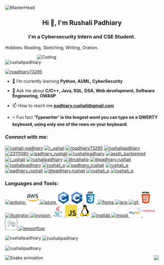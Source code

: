 ![MasterHead](https://i.pinimg.com/originals/35/f5/91/35f5911b6761ecd292e0ee9b8596b69f.gif)
<h2 align="center"><p>Hi 👋, I'm Rushali Padhiary</p></h2>
<h3 align="center"><p>I'm a Cybersecurity Intern and CSE Student.</p></h3>
<p>Hobbies: Reading, Sketching, Writing, Oration.</p>
<img align="right" alt="Coding" width="400" src="https://i.pinimg.com/originals/44/c7/c1/44c7c1f3fbd68b2151c37af5f08198f1.gif">
<p align="left"> <img src="https://komarev.com/ghpvc/?username=rushalipadhiary&label=Profile%20views&color=0e75b6&style=flat" alt="rushalipadhiary" /> </p>

<p align="left"> <a href="https://twitter.com/rpadhiary73295" target="blank"><img src="https://img.shields.io/twitter/follow/rpadhiary73295?logo=twitter&style=for-the-badge" alt="rpadhiary73295" /></a> </p>

- 🌱 I’m currently learning **Python, AI/ML, CyberSecurity**

- 💬 Ask me about **C/C++, Java, SQL, DSA, Web development, Software Engineering, OWASP**

- 📫 How to reach me **padhiary.rushali@gmail.com**

- ⚡ Fun fact **‘Typewriter’ is the longest word you can type on a QWERTY keyboard, using only one of the rows on your keyboard.**

<h3 align="left">Connect with me:</h3>
<p align="left">
<a href="https://codepen.io/rushali-padhiary" target="blank"><img align="center" src="https://raw.githubusercontent.com/rahuldkjain/github-profile-readme-generator/master/src/images/icons/Social/codepen.svg" alt="rushali-padhiary" height="30" width="40" /></a>
<a href="https://dev.to/r_ushali" target="blank"><img align="center" src="https://raw.githubusercontent.com/rahuldkjain/github-profile-readme-generator/master/src/images/icons/Social/devto.svg" alt="r_ushali" height="30" width="40" /></a>
<a href="https://twitter.com/rpadhiary73295" target="blank"><img align="center" src="https://raw.githubusercontent.com/rahuldkjain/github-profile-readme-generator/master/src/images/icons/Social/twitter.svg" alt="rpadhiary73295" height="30" width="40" /></a>
<a href="https://linkedin.com/in/rushalipadhiary" target="blank"><img align="center" src="https://raw.githubusercontent.com/rahuldkjain/github-profile-readme-generator/master/src/images/icons/Social/linked-in-alt.svg" alt="rushalipadhiary" height="30" width="40" /></a>
<a href="https://stackoverflow.com/users/23111080" target="blank"><img align="center" src="https://raw.githubusercontent.com/rahuldkjain/github-profile-readme-generator/master/src/images/icons/Social/stack-overflow.svg" alt="23111080" height="30" width="40" /></a>
<a href="https://codesandbox.com/padhiary_rushali" target="blank"><img align="center" src="https://raw.githubusercontent.com/rahuldkjain/github-profile-readme-generator/master/src/images/icons/Social/codesandbox.svg" alt="padhiary_rushali" height="30" width="40" /></a>
<a href="https://kaggle.com/rushalipadhiary" target="blank"><img align="center" src="https://raw.githubusercontent.com/rahuldkjain/github-profile-readme-generator/master/src/images/icons/Social/kaggle.svg" alt="rushalipadhiary" height="30" width="40" /></a>
<a href="https://instagram.com/aesth_barbiemed" target="blank"><img align="center" src="https://raw.githubusercontent.com/rahuldkjain/github-profile-readme-generator/master/src/images/icons/Social/instagram.svg" alt="aesth_barbiemed" height="30" width="40" /></a>
<a href="https://dribbble.com/r_ushali" target="blank"><img align="center" src="https://raw.githubusercontent.com/rahuldkjain/github-profile-readme-generator/master/src/images/icons/Social/dribbble.svg" alt="r_ushali" height="30" width="40" /></a>
<a href="https://www.behance.net/rushalipadhiary" target="blank"><img align="center" src="https://raw.githubusercontent.com/rahuldkjain/github-profile-readme-generator/master/src/images/icons/Social/behance.svg" alt="rushalipadhiary" height="30" width="40" /></a>
<a href="https://hashnode.com/@rushalip" target="blank"><img align="center" src="https://raw.githubusercontent.com/rahuldkjain/github-profile-readme-generator/master/src/images/icons/Social/hashnode.svg" alt="@rushalip" height="30" width="40" /></a>
<a href="https://medium.com/@padhiary.rushali" target="blank"><img align="center" src="https://raw.githubusercontent.com/rahuldkjain/github-profile-readme-generator/master/src/images/icons/Social/medium.svg" alt="@padhiary.rushali" height="30" width="40" /></a>
<a href="https://www.youtube.com/c/rushalipadhiary" target="blank"><img align="center" src="https://raw.githubusercontent.com/rahuldkjain/github-profile-readme-generator/master/src/images/icons/Social/youtube.svg" alt="rushalipadhiary" height="30" width="40" /></a>
<a href="https://www.codechef.com/users/rushali_p" target="blank"><img align="center" src="https://cdn.jsdelivr.net/npm/simple-icons@3.1.0/icons/codechef.svg" alt="rushali_p" height="30" width="40" /></a>
<a href="https://www.hackerrank.com/padhiary_rushali" target="blank"><img align="center" src="https://raw.githubusercontent.com/rahuldkjain/github-profile-readme-generator/master/src/images/icons/Social/hackerrank.svg" alt="padhiary_rushali" height="30" width="40" /></a>
<a href="https://codeforces.com/profile/rushali_p" target="blank"><img align="center" src="https://raw.githubusercontent.com/rahuldkjain/github-profile-readme-generator/master/src/images/icons/Social/codeforces.svg" alt="rushali_p" height="30" width="40" /></a>
<a href="https://www.leetcode.com/padhiary_rushali" target="blank"><img align="center" src="https://raw.githubusercontent.com/rahuldkjain/github-profile-readme-generator/master/src/images/icons/Social/leet-code.svg" alt="padhiary_rushali" height="30" width="40" /></a>
<a href="https://www.hackerearth.com/@padhiary.rushali" target="blank"><img align="center" src="https://raw.githubusercontent.com/rahuldkjain/github-profile-readme-generator/master/src/images/icons/Social/hackerearth.svg" alt="@padhiary.rushali" height="30" width="40" /></a>
<a href="https://auth.geeksforgeeks.org/user/rushali_p" target="blank"><img align="center" src="https://raw.githubusercontent.com/rahuldkjain/github-profile-readme-generator/master/src/images/icons/Social/geeks-for-geeks.svg" alt="rushali_p" height="30" width="40" /></a>
<a href="https://www.topcoder.com/members/rushali_p" target="blank"><img align="center" src="https://raw.githubusercontent.com/rahuldkjain/github-profile-readme-generator/master/src/images/icons/Social/topcoder.svg" alt="rushali_p" height="30" width="40" /></a>
</p>

<h3 align="left">Languages and Tools:</h3>
<p align="left"> <a href="https://www.arduino.cc/" target="_blank" rel="noreferrer"> <img src="https://cdn.worldvectorlogo.com/logos/arduino-1.svg" alt="arduino" width="40" height="40"/> </a> <a href="https://aws.amazon.com" target="_blank" rel="noreferrer"> <img src="https://raw.githubusercontent.com/devicons/devicon/master/icons/amazonwebservices/amazonwebservices-original-wordmark.svg" alt="aws" width="40" height="40"/> </a> <a href="https://azure.microsoft.com/en-in/" target="_blank" rel="noreferrer"> <img src="https://www.vectorlogo.zone/logos/microsoft_azure/microsoft_azure-icon.svg" alt="azure" width="40" height="40"/> </a> <a href="https://www.cprogramming.com/" target="_blank" rel="noreferrer"> <img src="https://raw.githubusercontent.com/devicons/devicon/master/icons/c/c-original.svg" alt="c" width="40" height="40"/> </a> <a href="https://www.w3schools.com/cpp/" target="_blank" rel="noreferrer"> <img src="https://raw.githubusercontent.com/devicons/devicon/master/icons/cplusplus/cplusplus-original.svg" alt="cplusplus" width="40" height="40"/> </a> <a href="https://www.w3schools.com/css/" target="_blank" rel="noreferrer"> <img src="https://raw.githubusercontent.com/devicons/devicon/master/icons/css3/css3-original-wordmark.svg" alt="css3" width="40" height="40"/> </a> <a href="https://www.figma.com/" target="_blank" rel="noreferrer"> <img src="https://www.vectorlogo.zone/logos/figma/figma-icon.svg" alt="figma" width="40" height="40"/> </a> <a href="https://cloud.google.com" target="_blank" rel="noreferrer"> <img src="https://www.vectorlogo.zone/logos/google_cloud/google_cloud-icon.svg" alt="gcp" width="40" height="40"/> </a> <a href="https://git-scm.com/" target="_blank" rel="noreferrer"> <img src="https://www.vectorlogo.zone/logos/git-scm/git-scm-icon.svg" alt="git" width="40" height="40"/> </a> <a href="https://www.w3.org/html/" target="_blank" rel="noreferrer"> <img src="https://raw.githubusercontent.com/devicons/devicon/master/icons/html5/html5-original-wordmark.svg" alt="html5" width="40" height="40"/> </a> <a href="https://www.adobe.com/in/products/illustrator.html" target="_blank" rel="noreferrer"> <img src="https://www.vectorlogo.zone/logos/adobe_illustrator/adobe_illustrator-icon.svg" alt="illustrator" width="40" height="40"/> </a> <a href="https://www.invisionapp.com/" target="_blank" rel="noreferrer"> <img src="https://www.vectorlogo.zone/logos/invisionapp/invisionapp-icon.svg" alt="invision" width="40" height="40"/> </a> <a href="https://www.java.com" target="_blank" rel="noreferrer"> <img src="https://raw.githubusercontent.com/devicons/devicon/master/icons/java/java-original.svg" alt="java" width="40" height="40"/> </a> <a href="https://developer.mozilla.org/en-US/docs/Web/JavaScript" target="_blank" rel="noreferrer"> <img src="https://raw.githubusercontent.com/devicons/devicon/master/icons/javascript/javascript-original.svg" alt="javascript" width="40" height="40"/> </a> <a href="https://www.linux.org/" target="_blank" rel="noreferrer"> <img src="https://raw.githubusercontent.com/devicons/devicon/master/icons/linux/linux-original.svg" alt="linux" width="40" height="40"/> </a> <a href="https://www.mathworks.com/" target="_blank" rel="noreferrer"> <img src="https://upload.wikimedia.org/wikipedia/commons/2/21/Matlab_Logo.png" alt="matlab" width="40" height="40"/> </a> <a href="https://www.microsoft.com/en-us/sql-server" target="_blank" rel="noreferrer"> <img src="https://www.svgrepo.com/show/303229/microsoft-sql-server-logo.svg" alt="mssql" width="40" height="40"/> </a> <a href="https://www.mysql.com/" target="_blank" rel="noreferrer"> <img src="https://raw.githubusercontent.com/devicons/devicon/master/icons/mysql/mysql-original-wordmark.svg" alt="mysql" width="40" height="40"/> </a> <a href="https://www.oracle.com/" target="_blank" rel="noreferrer"> <img src="https://raw.githubusercontent.com/devicons/devicon/master/icons/oracle/oracle-original.svg" alt="oracle" width="40" height="40"/> </a> <a href="https://www.photoshop.com/en" target="_blank" rel="noreferrer"> <img src="https://raw.githubusercontent.com/devicons/devicon/master/icons/photoshop/photoshop-line.svg" alt="photoshop" width="40" height="40"/> </a> <a href="https://www.tensorflow.org" target="_blank" rel="noreferrer"> <img src="https://www.vectorlogo.zone/logos/tensorflow/tensorflow-icon.svg" alt="tensorflow" width="40" height="40"/> </a> </p>

<p><img align="left" src="https://github-readme-stats.vercel.app/api/top-langs?username=rushalipadhiary&show_icons=true&locale=en&layout=compact" alt="rushalipadhiary" /></p>

<p>&nbsp;<img align="center" src="https://github-readme-stats.vercel.app/api?username=rushalipadhiary&show_icons=true&locale=en" alt="rushalipadhiary" /></p>

<p><img align="center" src="https://github-readme-streak-stats.herokuapp.com/?user=rushalipadhiary&" alt="rushalipadhiary" /></p>
<img align="right" height="150" src="https://i.imgflip.com/65efzo.gif"  />

<img src="https://raw.githubusercontent.com/maurodesouza/maurodesouza/output/snake.svg" alt="Snake animation" />
